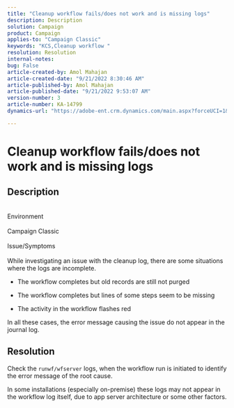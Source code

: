 ```yaml
---
title: "Cleanup workflow fails/does not work and is missing logs"
description: Description
solution: Campaign
product: Campaign
applies-to: "Campaign Classic"
keywords: "KCS,Cleanup workflow "
resolution: Resolution
internal-notes: 
bug: False
article-created-by: Amol Mahajan
article-created-date: "9/21/2022 8:30:46 AM"
article-published-by: Amol Mahajan
article-published-date: "9/21/2022 9:53:07 AM"
version-number: 3
article-number: KA-14799
dynamics-url: "https://adobe-ent.crm.dynamics.com/main.aspx?forceUCI=1&pagetype=entityrecord&etn=knowledgearticle&id=ae0018ac-8739-ed11-9db1-002248086cae"

---
```

# Cleanup workflow fails/does not work and is missing logs

## Description

<br>Environment<br><br>
Campaign Classic
<br><br>Issue/Symptoms<br><br>
While investigating an issue with the cleanup log, there are some situations where the logs are incomplete.

- The workflow completes but old records are still not purged

- The workflow completes but lines of some steps seem to be missing

- The activity in the workflow flashes red

In all these cases, the error message causing the issue do not appear in the journal log.


## Resolution


Check the `runwf/wfserver` logs, when the workflow run is initiated to identify the error message of the root cause.

In some installations (especially on-premise) these logs may not appear in the workflow log itself, due to app server architecture or some other factors.
